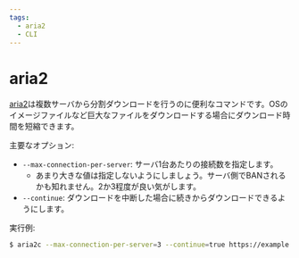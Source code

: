 ```yaml
---
tags:
  - aria2
  - CLI
---
```


# aria2

[aria2](https://aria2.github.io/)は複数サーバから分割ダウンロードを行うのに便利なコマンドです。OSのイメージファイルなど巨大なファイルをダウンロードする場合にダウンロード時間を短縮できます。

主要なオプション:

- `--max-connection-per-server`: サーバ1台あたりの接続数を指定します。
    - あまり大きな値は指定しないようにしましょう。サーバ側でBANされるかも知れません。2か3程度が良い気がします。
- `--continue`: ダウンロードを中断した場合に続きからダウンロードできるようにします。

実行例:

```sh
$ aria2c --max-connection-per-server=3 --continue=true https://example.net/
```
